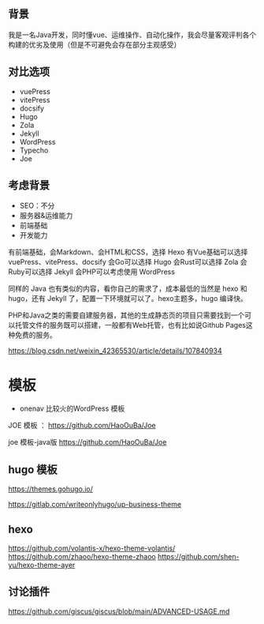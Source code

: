 ## 背景

我是一名Java开发，同时懂vue、运维操作、自动化操作，我会尽量客观评判各个构建的优劣及使用（但是不可避免会存在部分主观感受）

## 对比选项

- vuePress
- vitePress
- docsify
- Hugo
- Zola
- Jekyll
- WordPress
- Typecho
- Joe


## 考虑背景

- SEO：不分
- 服务器&运维能力
- 前端基础
- 开发能力


有前端基础，会Markdown、会HTML和CSS，选择 Hexo
有Vue基础可以选择 vuePress、vitePress、docsify
会Go可以选择 Hugo
会Rust可以选择 Zola
会Ruby可以选择 Jekyll
会PHP可以考虑使用 WordPress

同样的 Java 也有类似的内容，看你自己的需求了，成本最低的当然是 hexo 和 hugo，还有 Jekyll 了，配置一下环境就可以了。hexo主题多，hugo
编译快。

PHP和Java之类的需要自建服务器，其他的生成静态页的项目只需要找到一个可以托管文件的服务既可以搭建，一般都有Web托管，也有比如说Github
Pages这种免费的服务。

https://blog.csdn.net/weixin_42365530/article/details/107840934

# 模板

- onenav 比较火的WordPress 模板

JOE 模板 ： https://github.com/HaoOuBa/Joe

joe 模板-java版
https://github.com/HaoOuBa/Joe

## hugo 模板

https://themes.gohugo.io/

https://gitlab.com/writeonlyhugo/up-business-theme

## hexo

https://github.com/volantis-x/hexo-theme-volantis/
https://github.com/zhaoo/hexo-theme-zhaoo
https://github.com/shen-yu/hexo-theme-ayer



## 讨论插件
https://github.com/giscus/giscus/blob/main/ADVANCED-USAGE.md


